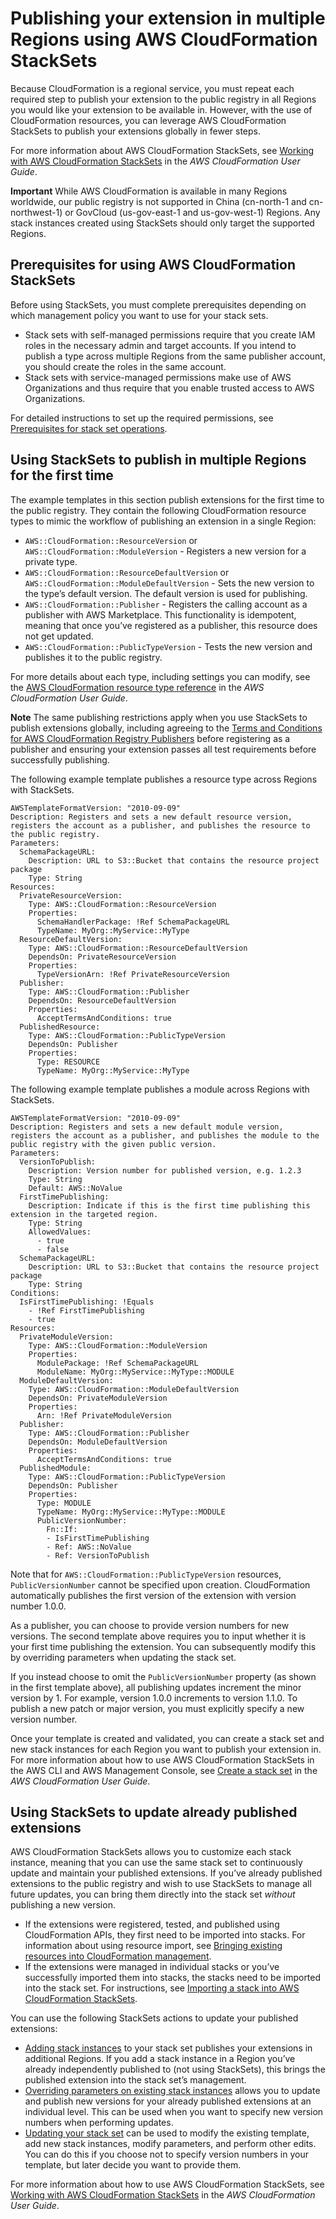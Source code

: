 # Publishing your extension in multiple Regions using AWS CloudFormation StackSets<a name="publish-extension-stacksets"></a>

Because CloudFormation is a regional service, you must repeat each required step to publish your extension to the public registry in all Regions you would like your extension to be available in\. However, with the use of CloudFormation resources, you can leverage AWS CloudFormation StackSets to publish your extensions globally in fewer steps\.

For more information about AWS CloudFormation StackSets, see [Working with AWS CloudFormation StackSets](https://docs.aws.amazon.com/AWSCloudFormation/latest/UserGuide/what-is-cfnstacksets.html) in the *AWS CloudFormation User Guide*\.

**Important**
While AWS CloudFormation is available in many Regions worldwide, our public registry is not supported in China \(cn\-north\-1 and cn\-northwest\-1\) or GovCloud \(us\-gov\-east\-1 and us\-gov\-west\-1\) Regions\. Any stack instances created using StackSets should only target the supported Regions\.

## Prerequisites for using AWS CloudFormation StackSets<a name="publish-extension-stacksets-prereqs"></a>

Before using StackSets, you must complete prerequisites depending on which management policy you want to use for your stack sets\.
+ Stack sets with self\-managed permissions require that you create IAM roles in the necessary admin and target accounts\. If you intend to publish a type across multiple Regions from the same publisher account, you should create the roles in the same account\.
+ Stack sets with service\-managed permissions make use of AWS Organizations and thus require that you enable trusted access to AWS Organizations\.

For detailed instructions to set up the required permissions, see [Prerequisites for stack set operations](https://docs.aws.amazon.com/AWSCloudFormation/latest/UserGuide/stacksets-prereqs.html)\.

## Using StackSets to publish in multiple Regions for the first time<a name="publish-extension-stacksets-new"></a>

The example templates in this section publish extensions for the first time to the public registry\. They contain the following CloudFormation resource types to mimic the workflow of publishing an extension in a single Region:
+ `AWS::CloudFormation::ResourceVersion` or `AWS::CloudFormation::ModuleVersion` \- Registers a new version for a private type\.
+ `AWS::CloudFormation::ResourceDefaultVersion` or `AWS::CloudFormation::ModuleDefaultVersion` \- Sets the new version to the type’s default version\. The default version is used for publishing\.
+ `AWS::CloudFormation::Publisher` \- Registers the calling account as a publisher with AWS Marketplace\. This functionality is idempotent, meaning that once you’ve registered as a publisher, this resource does not get updated\.
+ `AWS::CloudFormation::PublicTypeVersion` \- Tests the new version and publishes it to the public registry\.

For more details about each type, including settings you can modify, see the [AWS CloudFormation resource type reference](https://docs.aws.amazon.com/AWSCloudFormation/latest/UserGuide/AWS_CloudFormation.html) in the *AWS CloudFormation User Guide*\.

**Note**
The same publishing restrictions apply when you use StackSets to publish extensions globally, including agreeing to the [Terms and Conditions for AWS CloudFormation Registry Publishers](https://cloudformation-registry-documents.s3.amazonaws.com/Terms_and_Conditions_for_AWS_CloudFormation_Registry_Publishers.pdf) before registering as a publisher and ensuring your extension passes all test requirements before successfully publishing\.

The following example template publishes a resource type across Regions with StackSets\.

```
AWSTemplateFormatVersion: "2010-09-09"
Description: Registers and sets a new default resource version, registers the account as a publisher, and publishes the resource to the public registry.
Parameters:
  SchemaPackageURL:
    Description: URL to S3::Bucket that contains the resource project package
    Type: String
Resources:
  PrivateResourceVersion:
    Type: AWS::CloudFormation::ResourceVersion
    Properties:
      SchemaHandlerPackage: !Ref SchemaPackageURL
      TypeName: MyOrg::MyService::MyType
  ResourceDefaultVersion:
    Type: AWS::CloudFormation::ResourceDefaultVersion
    DependsOn: PrivateResourceVersion
    Properties:
      TypeVersionArn: !Ref PrivateResourceVersion
  Publisher:
    Type: AWS::CloudFormation::Publisher
    DependsOn: ResourceDefaultVersion
    Properties:
      AcceptTermsAndConditions: true
  PublishedResource:
    Type: AWS::CloudFormation::PublicTypeVersion
    DependsOn: Publisher
    Properties:
      Type: RESOURCE
      TypeName: MyOrg::MyService::MyType
```

The following example template publishes a module across Regions with StackSets\.

```
AWSTemplateFormatVersion: "2010-09-09"
Description: Registers and sets a new default module version, registers the account as a publisher, and publishes the module to the public registry with the given public version.
Parameters:
  VersionToPublish:
    Description: Version number for published version, e.g. 1.2.3
    Type: String
    Default: AWS::NoValue
  FirstTimePublishing:
    Description: Indicate if this is the first time publishing this extension in the targeted region.
    Type: String
    AllowedValues:
      - true
      - false
  SchemaPackageURL:
    Description: URL to S3::Bucket that contains the resource project package
    Type: String
Conditions:
  IsFirstTimePublishing: !Equals
    - !Ref FirstTimePublishing
    - true
Resources:
  PrivateModuleVersion:
    Type: AWS::CloudFormation::ModuleVersion
    Properties:
      ModulePackage: !Ref SchemaPackageURL
      ModuleName: MyOrg::MyService::MyType::MODULE
  ModuleDefaultVersion:
    Type: AWS::CloudFormation::ModuleDefaultVersion
    DependsOn: PrivateModuleVersion
    Properties:
      Arn: !Ref PrivateModuleVersion
  Publisher:
    Type: AWS::CloudFormation::Publisher
    DependsOn: ModuleDefaultVersion
    Properties:
      AcceptTermsAndConditions: true
  PublishedModule:
    Type: AWS::CloudFormation::PublicTypeVersion
    DependsOn: Publisher
    Properties:
      Type: MODULE
      TypeName: MyOrg::MyService::MyType::MODULE
      PublicVersionNumber:
        Fn::If:
        - IsFirstTimePublishing
        - Ref: AWS::NoValue
        - Ref: VersionToPublish
```

Note that for `AWS::CloudFormation::PublicTypeVersion` resources, `PublicVersionNumber` cannot be specified upon creation\. CloudFormation automatically publishes the first version of the extension with version number 1\.0\.0\.

As a publisher, you can choose to provide version numbers for new versions\. The second template above requires you to input whether it is your first time publishing the extension\. You can subsequently modify this by overriding parameters when updating the stack set\.

If you instead choose to omit the `PublicVersionNumber` property \(as shown in the first template above\), all publishing updates increment the minor version by 1\. For example, version 1\.0\.0 increments to version 1\.1\.0\. To publish a new patch or major version, you must explicitly specify a new version number\.

Once your template is created and validated, you can create a stack set and new stack instances for each Region you want to publish your extension in\. For more information about how to use AWS CloudFormation StackSets in the AWS CLI and AWS Management Console, see [Create a stack set](https://docs.aws.amazon.com/AWSCloudFormation/latest/UserGuide/stacksets-getting-started-create.html) in the *AWS CloudFormation User Guide*\.

## Using StackSets to update already published extensions<a name="publish-extension-stacksets-update"></a>

AWS CloudFormation StackSets allows you to customize each stack instance, meaning that you can use the same stack set to continuously update and maintain your published extensions\. If you’ve already published extensions to the public registry and wish to use StackSets to manage all future updates, you can bring them directly into the stack set *without* publishing a new version\.
+ If the extensions were registered, tested, and published using CloudFormation APIs, they first need to be imported into stacks\. For information about using resource import, see [Bringing existing resources into CloudFormation management](https://docs.aws.amazon.com/AWSCloudFormation/latest/UserGuide/resource-import.html)\.
+ If the extensions were managed in individual stacks or you’ve successfully imported them into stacks, the stacks need to be imported into the stack set\. For instructions, see [Importing a stack into AWS CloudFormation StackSets](https://docs.aws.amazon.com/AWSCloudFormation/latest/UserGuide/stacksets-import.html)\.

You can use the following StackSets actions to update your published extensions:
+ [Adding stack instances](https://docs.aws.amazon.com/AWSCloudFormation/latest/UserGuide/stackinstances-create.html) to your stack set publishes your extensions in additional Regions\. If you add a stack instance in a Region you’ve already independently published to \(not using StackSets\), this brings the published extension into the stack set’s management\.
+ [Overriding parameters on existing stack instances](https://docs.aws.amazon.com/AWSCloudFormation/latest/UserGuide/stackinstances-override.html) allows you to update and publish new versions for your already published extensions at an individual level\. This can be used when you want to specify new version numbers when performing updates\.
+ [Updating your stack set](https://docs.aws.amazon.com/AWSCloudFormation/latest/UserGuide/stacksets-update.html) can be used to modify the existing template, add new stack instances, modify parameters, and perform other edits\. You can do this if you choose not to specify version numbers in your template, but later decide you want to provide them\.

For more information about how to use AWS CloudFormation StackSets, see [Working with AWS CloudFormation StackSets](https://docs.aws.amazon.com/AWSCloudFormation/latest/UserGuide/what-is-cfnstacksets.html) in the *AWS CloudFormation User Guide*\.
